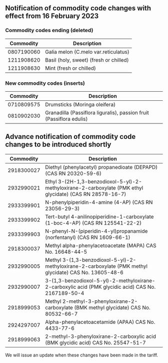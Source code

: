 ## Notification of commodity code changes with effect from 16 February 2023

### Commodity codes ending (deleted)

<table>
    <thead>
        <tr>
            <th>Commodity</th>
            <th>Description</th>
        </tr>
    </thead>
    <tbody>
        <tr>
            <td>0807190060</td>
            <td>Galia melon (C.melo var.reticulatus)</td>
        </tr>
        <tr>
            <td>1211908620</td>
            <td>Basil (holy, sweet) (fresh or chilled)</td>
        </tr>
        <tr>
            <td>1211908630</td>
            <td>Mint (fresh or chilled)</td>
        </tr>
    </tbody>
</table>

### New commodity codes (inserts)

<table>
    <thead>
        <tr>
            <th>Commodity</th>
            <th>Description</th>
        </tr>
    </thead>
    <tbody>
        <tr>
            <td>0710809575</td>
            <td>Drumsticks (Moringa oleifera)</td>
        </tr>
        <tr>
            <td>0810902030</td>
            <td>Granadilla (Passiflora liguralis), passion fruit (Passiflora edulis)</td>
        </tr>
    </tbody>
</table>

## Advance notification of commodity code changes to be introduced shortly

<table>
    <thead>
        <tr>
            <th>Commodity</th>
            <th>Description</th>
        </tr>
    </thead>
    <tbody>
        <tr>
            <td>2918300027</td>
            <td>Diethyl (phenylacetyl) propanedioate (DEPAPD) (CAS RN 20320-59-6)</td>
        </tr>
        <tr>
            <td>2932990021</td>
            <td>Ethyl 3-(2H-1,3-benzodioxol-5-yl)-2-methyloxirane-2-carboxylate (PMK ethyl glycidate) (CAS RN 28578-16-7)</td>
        </tr>
        <tr>
            <td>2933399901</td>
            <td>N-phenylpiperidin-4-amine (4-AP) (CAS RN 23056-29-3)</td>
        </tr>
        <tr>
            <td>2933399902</td>
            <td>Tert-butyl 4-anilinopiperidine-1-carboxylate (1-boc-4-AP) (CAS RN 125541-22-2)</td>
        </tr>
        <tr>
            <td>2933399903</td>
            <td>N-phenyl-N-(piperidin-4-yl)propanamide (norfentanyl) (CAS RN 1609-66-1)</td>
        </tr>
        <tr>
            <td>2918300037</td>
            <td>Methyl alpha-phenylacetoacetate (MAPA) CAS No. 16648-44-5</td>
        </tr>
        <tr>
            <td>2932990005</td>
            <td>Methyl 3-(1,3-benzodioxol-5-yl)-2-methyloxirane-2-carboxylate (PMK methyl glycidate) CAS No. 13605-48-6</td>
        </tr>
        <tr>
            <td>2932990007</td>
            <td>3-(1,3-benzodioxol-5-yl)-2-methyloxirane-2-carboxylic acid (PMK glycidic acid) CAS No. 2167189-50-4</td>
        </tr>
        <tr>
            <td>2918999053</td>
            <td>Methyl 2-methyl-3-phenyloxirane-2-carboxylate (BMK methyl glycidate) CAS No. 80532-66-7</td>
        </tr>
        <tr>
            <td>2924297007</td>
            <td>Alpha-phenylacetoacetamide (APAA) CAS No. 4433-77-6</td>
        </tr>
        <tr>
            <td>2918999063</td>
            <td>2-methyl-3-phenyloxirane-2-carboxylic acid (BMK glycidic acid) CAS No. 25547-51-7</td>
        </tr>
    </tbody>
</table>

We will issue an update when these changes have been made in the tariff.
